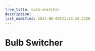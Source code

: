 ```yaml
---
tree_title: bulb-switcher
description: 
last_modified: 2022-06-09T21:23:28.2328
---
```


# Bulb Switcher
